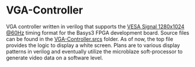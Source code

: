 # VGA-Controller
VGA controller written in verilog that supports the [VESA Signal 1280x1024 @60Hz](http://tinyvga.com/vga-timing/1280x1024@60Hz) timing format for the Basys3 FPGA development board. Source files can be found in the [VGA-Controller.srcs](VGA-Controller.srcs) folder. As of now, the top file provides the logic to display a white screen. Plans are to various display patterns in verilog and eventually utilize the microblaze soft-processor to generate video data on a software level.

